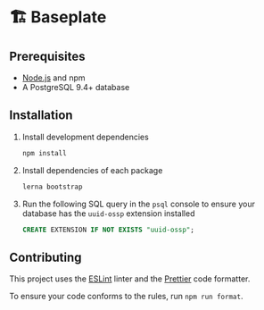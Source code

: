 # 🏗 Baseplate

## Prerequisites

- [Node.js](https://nodejs.org/en/download/) and npm
- A PostgreSQL 9.4+ database

## Installation

1. Install development dependencies

   ```sh
   npm install
   ```

1. Install dependencies of each package

   ```sh
   lerna bootstrap
   ```

1. Run the following SQL query in the `psql` console to ensure your database has the `uuid-ossp` extension installed

   ```sql
   CREATE EXTENSION IF NOT EXISTS "uuid-ossp";
   ```

## Contributing

This project uses the [ESLint](https://eslint.org/) linter and the [Prettier](https://prettier.io/) code formatter.

To ensure your code conforms to the rules, run `npm run format`.
